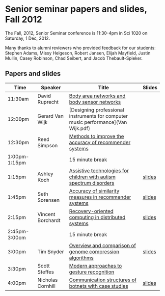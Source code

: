 # Senior seminar papers and slides, Fall 2012

The Fall, 2012, Senior Seminar conference is 11:30-4pm in Sci 1020 on Saturday, 1 Dec, 2012.

Many thanks to alumni reviewers who provided feedback for our students: Stephen Adams, Missy Helgeson, Robert Jansen, Elijah Mayfield, Justin Mullin, Casey Robinson, Chad Seibert, and Jacob Thebault-Spieker.

## Papers and slides

| Time | Speaker  | Title       | Slides  |
| -----|----------|-------------|---------|
| 11:30am | David Ruprecht | [Body area networks and body sensor networks](Ruprecht.pdf) | 
| 12:00pm | Gerard Van Wijk | [Designing professional instruments for computer music performance](Van Wijk.pdf) |
| 12:30pm | Reed Simpson  | [Methods to improve the accuracy of recommender systems](Simpson.pdf) | 
| 1:00pm-1:15pm | | 15 minute break 
| 1:15pm | Ashley Koch  | [Assistive technologies for children with autism spectrum disorders](Koch.pdf) | [slides](Kochslides.pdf) |
| 1:45pm |  Seth Sorensen  | [ 	Accuracy of similarity measures in recommender systems](Sorensen.pdf) | [slides](Sorensenslides.pdf) |
| 2:15pm | Vincent Borchardt | [Recovery-oriented computing in distributed systems](Borchardt.pdf) | [slides](Borchardtslides.pdf) |
| 2:45pm-3:00om | | 15 minute break
| 3:00pm | Tim Snyder  | [Overview and comparison of genome compression algorithms](Snyder.pdf) | [slides](Snyderslides.pdf) |
| 3:30pm | Scott Steffes | [Modern approaches to gesture recognition](Steffes.pdf) | 
| 4:00pm | Nicholas Cornhill  | [Communication structures of botnets with case studies](Cornhill.pdf) | [slides](Cornhillslides.pdf) |
